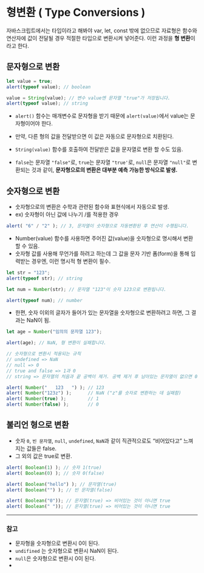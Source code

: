 # 형변환 ( Type Conversions )

자바스크립트에서는 타입이라고 해봐야 var, let, const 밖에 없으므로 자료형은 함수와 연산자에 값이 전달될 경우 적절한 타입으로 변환시켜 넣어준다. 
이런 과정을 **형 변환**이라고 한다. 

## 문자형으로 변환
```javascript
let value = true;
alert(typeof value); // boolean

value = String(value); // 변수 value엔 문자열 "true"가 저장됩니다.
alert(typeof value); // string
```
* `alert()` 함수는 매개변수로 문자형을 받기 때문에 `alert(value)`에서 value는 문자형이어야 한다. 
* 만약, 다른 형의 값을 전달받으면 이 값은 자동으로 문자형으로 치환된다.

* `String(value)` 함수를 호출하여 전달받은 값을 문자열로 변환 할 수도 있음. 
* `false`는 문자열 `"false"`로, `true`는 문자열 `"true'`로, `null`은 문자열 `"null"`로 변환되는 것과 같이, **문자형으로의 변환은 대부분 예측 가능한 방식으로 발생.**

## 숫자형으로 변환

* 숫자형으로의 변환은 수학과 관련된 함수와 표현식에서 자동으로 발생.
* ex) 숫자형이 아닌 값에 나누기 /를 적용한 경우

```javascript
alert( "6" / "2" ); // 3, 문자열이 숫자형으로 자동변환된 후 연산이 수행됩니다.
```

* Number(value) 함수를 사용하면 주어진 값(value)을 숫자형으로 명시해서 변환할 수 있음.
* 숫자형 값를 사용해 무언가를 하려고 하는데 그 값을 문자 기반 폼(form)을 통해 입력받는 경우엔, 이런 명시적 형 변환이 필수.
```javascript
let str = "123";
alert(typeof str); // string

let num = Number(str); // 문자열 "123"이 숫자 123으로 변환됩니다.

alert(typeof num); // number
```

* 한편, 숫자 이외의 글자가 들어가 있는 문자열을 숫자형으로 변환하려고 하면, 그 결과는 NaN이 됨.
```javascript
let age = Number("임의의 문자열 123");

alert(age); // NaN, 형 변환이 실패합니다.
```

```javascript
// 숫자형으로 변환시 적용되는 규칙
// undefined => NaN
// null => 0
// true and false => 1과 0
// string => 문자열의 처음과 끝 공백이 제거. 공백 제거 후 남아있는 문자열이 없으면 0. 그렇지 않다면 문자열에서 숫자를 읽어옴. 변환에 실패하면 Nan

alert( Number("   123   ") ); // 123
alert( Number("123z") );      // NaN ("z"를 숫자로 변환하는 데 실패함)
alert( Number(true) );        // 1
alert( Number(false) );       // 0
```

## 불리언 형으로 변환
* 숫자 `0`, `빈 문자열`, `null`, `undefined`, `NaN`과 같이 직관적으로도 “비어있다고” 느껴지는 값들은 false.
* 그 외의 값은 true로 변환.

```javascript
alert( Boolean(1) ); // 숫자 1(true)
alert( Boolean(0) ); // 숫자 0(false)

alert( Boolean("hello") ); // 문자열(true)
alert( Boolean("") ); // 빈 문자열(false)

alert( Boolean("0")); // 문자열(true) => 비어있는 것이 아니면 true
alert( Boolean(" ")); // 문자열(true) => 비어있는 것이 아니면 true
```

---

### 참고

* 문자형을 숫자형으로 변환시 0이 된다. 
* `undifined` 는 숫자형으로 변환시 NaN이 된다. 
* `null`은 숫자형으로 변환시 0이 된다.
* 